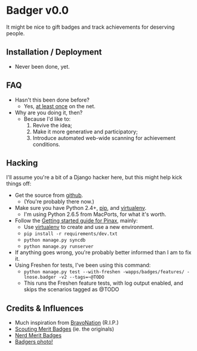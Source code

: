 # Badger v0.0

It might be nice to gift badges and track achievements for deserving people.

## Installation / Deployment

* Never been done, yet.

## FAQ

* Hasn't this been done before?
    * Yes, [at least once][bravonation] on the net.
* Why are you doing it, then?
    * Because I'd like to:
        1. Revive the idea; 
        2. Make it more generative and participatory;
        3. Introduce automated web-wide scanning for achievement conditions.

## Hacking

I'll assume you're a bit of a Django hacker here, but this might help kick things off:

* Get the source from [github](http://github.com/lmorchard/badger).
    * (You're probably there now.)
* Make sure you have Python 2.4+, [pip][], and [virtualenv][].
    * I'm using Python 2.6.5 from MacPorts, for what it's worth.
* Follow the [Getting started guide for Pinax](http://pinaxproject.com/docs/dev/gettingstarted.html), mainly:
    * Use [virtualenv][] to create and use a new environment.
    * `pip install -r requirements/dev.txt`
    * `python manage.py syncdb`
    * `python manage.py runserver`
* If anything goes wrong, you're probably better informed than I am to fix it.
* Using Freshen for tests, I've been using this command:
    * `python manage.py test --with-freshen -wapps/badges/features/ -lnose.badger -v2 --tags=~@TODO`
    * This runs the Freshen feature tests, with log output enabled, and skips the scenarios tagged as @TODO

[virtualenv]: http://pypi.python.org/pypi/virtualenv
[pip]: http://pip.openplans.org/

## Credits & Influences

* Much inspiration from [BravoNation][] (R.I.P.)
* [Scouting Merit Badges](http://meritbadge.org/wiki/index.php/Main_Page) (ie. the originals)
* [Nerd Merit Badges](http://www.nerdmeritbadges.com/)
* [Badgers photo!](http://www.flickr.com/photos/66176388@N00/3955963781/)

[bravonation]: http://waxy.org/2007/12/exclusive_yahoo/
